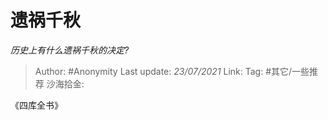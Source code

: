 # 遗祸千秋
*历史上有什么遗祸千秋的决定?*

> Author: #Anonymity
> Last update: *23/07/2021*
> Link:
> Tag: #其它/一些推荐
> 沙海拾金:

《四库全书》
